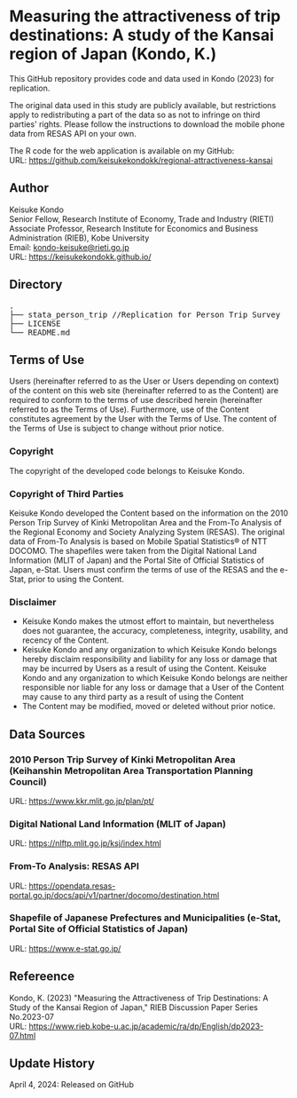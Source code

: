 # Measuring the attractiveness of trip destinations: A study of the Kansai region of Japan (Kondo, K.)

This GitHub repository provides code and data used in Kondo (2023) for replication.

The original data used in this study are publicly available, but restrictions apply to redistributing a part of the data so as not to infringe on third parties' rights. Please follow the instructions to download the mobile phone data from RESAS API on your own.

The R code for the web application is available on my GitHub:  
URL: https://github.com/keisukekondokk/regional-attractiveness-kansai

## Author
Keisuke Kondo  
Senior Fellow, Research Institute of Economy, Trade and Industry (RIETI)  
Associate Professor, Research Institute for Economics and Business Administration (RIEB), Kobe University  
Email: kondo-keisuke@rieti.go.jp  
URL: https://keisukekondokk.github.io/  

## Directory

<pre>
.
├── stata_person_trip //Replication for Person Trip Survey
├── LICENSE
└── README.md
</pre>


## Terms of Use
Users (hereinafter referred to as the User or Users depending on context) of the content on this web site (hereinafter referred to as the Content) are required to conform to the terms of use described herein (hereinafter referred to as the Terms of Use). Furthermore, use of the Content constitutes agreement by the User with the Terms of Use. The content of the Terms of Use is subject to change without prior notice.

### Copyright
The copyright of the developed code belongs to Keisuke Kondo.

### Copyright of Third Parties
Keisuke Kondo developed the Content based on the information on the 2010 Person Trip Survey of Kinki Metropolitan Area and the From-To Analysis of the Regional Economy and Society Analyzing System (RESAS). The original data of From-To Analysis is based on Mobile Spatial Statistics® of NTT DOCOMO. The shapefiles were taken from the Digital National Land Information (MLIT of Japan) and the Portal Site of Official Statistics of Japan, e-Stat. Users must confirm the terms of use of the RESAS and the e-Stat, prior to using the Content.

### Disclaimer
<ul>
<li>Keisuke Kondo makes the utmost effort to maintain, but nevertheless does not guarantee, the accuracy, completeness, integrity, usability, and recency of the Content.</li>
<li> Keisuke Kondo and any organization to which Keisuke Kondo belongs hereby disclaim responsibility and liability for any loss or damage that may be incurred by Users as a result of using the Content. Keisuke Kondo and any organization to which Keisuke Kondo belongs are neither responsible nor liable for any loss or damage that a User of the Content may cause to any third party as a result of using the Content</li>
<li>The Content may be modified, moved or deleted without prior notice.</li>
</ul>

## Data Sources

### 2010 Person Trip Survey of Kinki Metropolitan Area (Keihanshin Metropolitan Area Transportation Planning Council)
URL: https://www.kkr.mlit.go.jp/plan/pt/

### Digital National Land Information (MLIT of Japan)
URL: https://nlftp.mlit.go.jp/ksj/index.html

### From-To Analysis: RESAS API
URL: https://opendata.resas-portal.go.jp/docs/api/v1/partner/docomo/destination.html

### Shapefile of Japanese Prefectures and Municipalities (e-Stat, Portal Site of Official Statistics of Japan)
URL: https://www.e-stat.go.jp/

## Refereence

Kondo, K. (2023) "Measuring the Attractiveness of Trip Destinations: A Study of the Kansai Region of Japan," RIEB Discussion Paper Series No.2023-07  
URL: https://www.rieb.kobe-u.ac.jp/academic/ra/dp/English/dp2023-07.html

## Update History

April 4, 2024: Released on GitHub  
